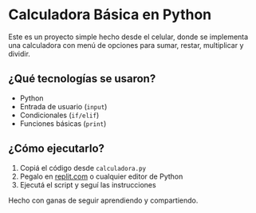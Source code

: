 # Calculadora Básica en Python

Este es un proyecto simple hecho desde el celular, donde se implementa una calculadora con menú de opciones para sumar, restar, multiplicar y dividir.

## ¿Qué tecnologías se usaron?
- Python
- Entrada de usuario (`input`)
- Condicionales (`if/elif`)
- Funciones básicas (`print`)

## ¿Cómo ejecutarlo?
1. Copiá el código desde `calculadora.py`
2. Pegalo en [replit.com](https://replit.com/) o cualquier editor de Python
3. Ejecutá el script y seguí las instrucciones

Hecho con ganas de seguir aprendiendo y compartiendo.
